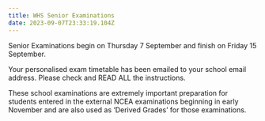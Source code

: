 ```yaml
---
title: WHS Senior Examinations
date: 2023-09-07T23:33:19.104Z
---
```

Senior Examinations begin on Thursday 7 September and finish on Friday 15 September.

Your personalised exam timetable has been emailed to your school email address. Please check and READ ALL the instructions.

These school examinations are extremely important preparation for students entered in the external NCEA examinations beginning in early November and are also used as ‘Derived Grades’ for those examinations.


